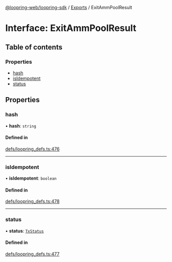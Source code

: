 [@loopring-web/loopring-sdk](../README.md) / [Exports](../modules.md) / ExitAmmPoolResult

# Interface: ExitAmmPoolResult

## Table of contents

### Properties

- [hash](ExitAmmPoolResult.md#hash)
- [isIdempotent](ExitAmmPoolResult.md#isidempotent)
- [status](ExitAmmPoolResult.md#status)

## Properties

### hash

• **hash**: `string`

#### Defined in

[defs/loopring_defs.ts:476](https://github.com/Loopring/loopring_sdk/blob/300ee65/src/defs/loopring_defs.ts#L476)

___

### isIdempotent

• **isIdempotent**: `boolean`

#### Defined in

[defs/loopring_defs.ts:478](https://github.com/Loopring/loopring_sdk/blob/300ee65/src/defs/loopring_defs.ts#L478)

___

### status

• **status**: [`TxStatus`](../enums/TxStatus.md)

#### Defined in

[defs/loopring_defs.ts:477](https://github.com/Loopring/loopring_sdk/blob/300ee65/src/defs/loopring_defs.ts#L477)
